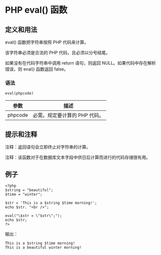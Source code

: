 # PHP eval() 函数



## 定义和用法

eval() 函数把字符串按照 PHP 代码来计算。

该字符串必须是合法的 PHP 代码，且必须以分号结尾。

如果没有在代码字符串中调用 return 语句，则返回 NULL。如果代码中存在解析错误，则 eval() 函数返回 false。

### 语法

```
eval(phpcode)
```

| 参数 | 描述 |
| --- | --- |
| phpcode | 必需。规定要计算的 PHP 代码。 |

## 提示和注释

注释：返回语句会立即终止对字符串的计算。

注释：该函数对于在数据库文本字段中供日后计算而进行的代码存储很有用。

## 例子

```
<?php
$string = "beautiful";
$time = "winter";

$str = 'This is a $string $time morning!';
echo $str. "<br />";

eval("\$str = \"$str\";");
echo $str;
?> 
```

输出：

```
This is a $string $time morning!
This is a beautiful winter morning! 
```



